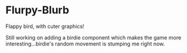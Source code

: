 # Flurpy-Blurb
Flappy bird, with cuter graphics!

Still working on adding a birdie component which makes the game more interesting...birdie's random movement is stumping me right now.
